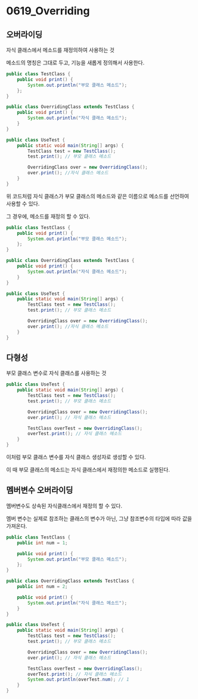 # 0619_Overriding

## 오버라이딩

자식 클래스에서 메소드를 재정의하여 사용하는 것

메소드의 명칭은 그대로 두고, 기능을 새롭게 정의해서 사용한다.

``` java
public class TestClass {
    public void print() {
        System.out.println("부모 클래스 메소드");
    };
}

public class OverridingClass extends TestClass {
    public void print() {
        System.out.println("자식 클래스 메소드");
    }
}

public class UseTest {
    public static void main(String[] args) {
        TestClass test = new TestClass();
        test.print(); // 부모 클래스 메소드

        OverridingClass over = new OverridingClass();
        over.print(); //자식 클래스 메소드
    }
}
```
위 코드처럼 자식 클래스가 부모 클래스의 메소드와 같은 이름으로 메소드를 선언하여 사용할 수 있다.

그 경우에, 메소드를 재정의 할 수 있다. 
``` java
public class TestClass {
    public void print() {
        System.out.println("부모 클래스 메소드");
    };
}

public class OverridingClass extends TestClass {
    public void print() {
        System.out.println("자식 클래스 메소드");
    }
}

public class UseTest {
    public static void main(String[] args) {
        TestClass test = new TestClass();
        test.print(); // 부모 클래스 메소드

        OverridingClass over = new OverridingClass();
        over.print(); //자식 클래스 메소드
    }
}
```

## 다형성

부모 클래스 변수로 자식 클래스를 사용하는 것

``` java
public class UseTest {
    public static void main(String[] args) {
        TestClass test = new TestClass();
        test.print(); // 부모 클래스 메소드

        OverridingClass over = new OverridingClass();
        over.print(); // 자식 클래스 메소드

        TestClass overTest = new OverridingClass();
        overTest.print(); // 자식 클래스 메소드
    }
}
```
이처럼 부모 클래스 변수를 자식 클래스 생성자로 생성할 수 있다.

이 때 부모 클래스의 메소드는 자식 클래스에서 재정의한 메소드로 실행된다.

## 멤버변수 오버라이딩

멤버변수도 상속된 자식클래스에서 재정의 할 수 있다.

멤버 변수는 실제로 참조하는 클래스의 변수가 아닌, 그냥 참조변수의 타입에 따라 값을 가져온다.

``` java
public class TestClass {
    public int num = 1;

    public void print() {
        System.out.println("부모 클래스 메소드");
    };
}

public class OverridingClass extends TestClass {
    public int num = 2;

    public void print() {
        System.out.println("자식 클래스 메소드");
    }
}

public class UseTest {
    public static void main(String[] args) {
        TestClass test = new TestClass();
        test.print(); // 부모 클래스 메소드

        OverridingClass over = new OverridingClass();
        over.print(); // 자식 클래스 메소드

        TestClass overTest = new OverridingClass();
        overTest.print(); // 자식 클래스 메소드
        System.out.println(overTest.num); // 1
    }
}
```